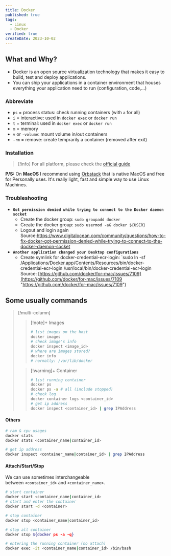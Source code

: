 ```yaml
---
title: Docker
published: true
tags:
  - Linux
  - Docker
verified: true
createDate: 2023-10-02
---
```

## What and Why?
- Docker is an open source virtualization technology that makes it easy to build, test and deploy applications.
- You can ship your applications in a container environment that houses everything your application need to run (configuration, code,...)
### Abbreviate
- `ps` = process status: check running containers (with `a` for all)
- `i` = interactive: used in `docker exec` or `docker run`
- `t` = terminal: used in `docker exec` or `docker run`
- `m` = memory
- `v` or `-volume`: mount volume in/out containers
- `-rm` = remove: create temprarily a container (removed after exit)
### Installation

> [!info] 
> For all platform, please check the [official guide](https://docs.docker.com/get-docker/) 

**P/S:** On **MacOS** I recommend using [Orbstack](https://docs.orbstack.dev/) that is native MacOS and free for Personally uses. It's really light, fast and simple way to use Linux Machines.
### Troubleshooting

- **`Got permission denied while trying to connect to the Docker daemon socket`**
	- Create the docker group: `sudo groupadd docker`
	- Create the docker group: `sudo usermod -aG docker ${USER}`
	- Logout and login again 
	Source:https://www.digitalocean.com/community/questions/how-to-fix-docker-got-permission-denied-while-trying-to-connect-to-the-docker-daemon-socket
- **`Another application changed your Desktop configurations`**
	- Create symlink for docker-credential-ecr-login: `sudo ln -sf /Applications/Docker.app/Contents/Resources/bin/docker-credential-ecr-login /usr/local/bin/docker-credential-ecr-login
	Source: [https://github.com/docker/for-mac/issues/7109](https://github.com/docker/for-mac/issues/7109 "https://github.com/docker/for-mac/issues/7109")

## Some usually commands

> [!multi-column]
>
>> [!note]+ Images
>>  
>> ```bash frame="none"
>> # list images on the host
>> docker images
>> # check image's info
>> docker inspect <image_id>
>> # where are images stored?
>> docker info
>> # normally: /var/lib/docker
>> ```
>
>> [!warning]+ Container
>> ```bash frame="none"
>> # list running container
>> docker ps
>> docker ps -a # all (include stopped)
>> # check log
>> docker container logs <container_id>
>> # get ip address
>>docker inspect <container_id> | grep IPAddress
>> ```
>
#### Others
```bash
# ram & cpu usages
docker stats
docker stats <container_name|container_id>

# get ip address
docker inspect <container_name|container_id> | grep IPAddress
```
#### Attach/Start/Stop
We can use sometimes interchangeable between `<container_id>` and `<container_name>`.

```bash
# start container
docker start <container_name|container_id>
# start and enter the container
docker start -d <container>
```

```bash
# stop container
docker stop <container_name|container_id>

# stop all container
docker stop ${docker ps -a -q}
```

```bash
# entering the running container (no attach)
docker exec -it <container_name|container_id> /bin/bash 
```

